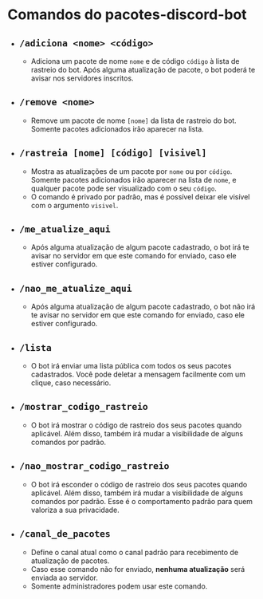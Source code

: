 # Comandos do pacotes-discord-bot

- `/adiciona <nome> <código>`
  - 
  - Adiciona um pacote de nome `nome` e de código `código` à lista de rastreio do bot. Após alguma atualização de pacote, o bot poderá te avisar nos servidores inscritos.
- `/remove <nome> `
  - 
  - Remove um pacote de nome `[nome]` da lista de rastreio do bot. Somente pacotes adicionados irão aparecer na lista.
- `/rastreia [nome] [código] [visivel]`
  - 
  - Mostra as atualizações de um pacote por `nome` ou por `código`. Somente pacotes adicionados irão aparecer na lista de `nome`, e qualquer pacote pode ser visualizado com o seu `código`.
  - O comando é privado por padrão, mas é possível deixar ele visível com o argumento `visivel`.
- `/me_atualize_aqui`
  - 
  - Após alguma atualização de algum pacote cadastrado, o bot irá te avisar no servidor em que este comando for enviado, caso ele estiver configurado.
- `/nao_me_atualize_aqui`
  - 
  - Após alguma atualização de algum pacote cadastrado, o bot não irá te avisar no servidor em que este comando for enviado, caso ele estiver configurado.
- `/lista`
  - 
  - O bot irá enviar uma lista pública com todos os seus pacotes cadastrados. Você pode deletar a mensagem facilmente com um clique, caso necessário.
- `/mostrar_codigo_rastreio`
  - 
  - O bot irá mostrar o código de rastreio dos seus pacotes quando aplicável. Além disso, também irá mudar a visibilidade de alguns comandos por padrão.
- `/nao_mostrar_codigo_rastreio`
  - 
  - O bot irá esconder o código de rastreio dos seus pacotes quando aplicável. Além disso, também irá mudar a visibilidade de alguns comandos por padrão. Esse é o comportamento padrão para quem valoriza a sua privacidade.
- `/canal_de_pacotes`
  - 
  - Define o canal atual como o canal padrão para recebimento de atualização de pacotes.
  - Caso esse comando não for enviado, **nenhuma atualização** será enviada ao servidor.
  - Somente administradores podem usar este comando.